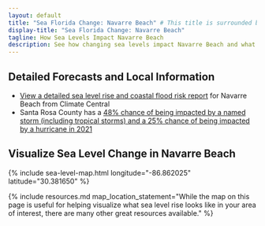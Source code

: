 ```yaml
---
layout: default
title: "Sea Florida Change: Navarre Beach" # This title is surrounded by quotation marks as it contains a colon.
display-title: "Sea Florida Change: Navarre Beach"
tagline: How Sea Levels Impact Navarre Beach
description: See how changing sea levels impact Navarre Beach and what its future holds.
---
```


## Detailed Forecasts and Local Information

 - [View a detailed sea level rise and coastal flood risk report](/downloads/navarre-beach/local-report-from-climate-central.pdf) for Navarre Beach from Climate Central
  - Santa Rosa County has a [48% chance of being impacted by a named storm (including tropical storms) and a 25% chance of being impacted by a hurricane in 2021](https://tropical.colostate.edu/resources.html)
 
## Visualize Sea Level Change in Navarre Beach

{% include sea-level-map.html longitude="-86.862025" latitude="30.381650" %}

{% include resources.md map_location_statement="While the map on this page is useful for helping visualize what sea level rise looks like in your area of interest, there are many other great resources available." %}